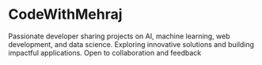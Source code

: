 # CodeWithMehraj
Passionate developer sharing projects on AI, machine learning, web development, and data science. Exploring innovative solutions and building impactful applications. Open to collaboration and feedback
